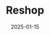 ---  
layout: startup_page  
title: "Reshop"  
id: "reshop.com"  
permalink: "/reshopreshop.com01152025/"  
website: "https://www.reshop.com/"  
funding_round: ""  
funding_amount: "$17M"  
investors: "Matrix Partners, Sound Ventures, Woodson Capital, Touch Ventures"  
about: "Reshop is a platform that streamlines the refund process for both consumers and merchants. It provides shoppers with immediate access to their refunds, increasing customer satisfaction and driving sales for retailers. The platform aims to redefine the post-purchase experience, creating a more rewarding and efficient system."  
markets: "Fintech, E-commerce, Financial Software, SaaS"  
hq: "Brisbane, Queensland, Australia"  
founded_year: "2020"  
linkedin: "https://www.linkedin.com/company/reshop-global"  
twitter: "https://twitter.com/DisputifyApp"  
instagram: ""  
facebook: "https://www.facebook.com/disputify"  
crunchbase: "https://www.crunchbase.com/organization/reshop"  
pitchbook: "https://pitchbook.com/profiles/company/491213-98"  

date_display: "15-Jan-2025"  
date: "2025-01-15"

# SEO Optimization  
meta_title: "Reshop -  Funding ($17M)"  
meta_description: "Reshop, Reshop is a platform that streamlines the refund process for both consumers and merchants. It provides shoppers with immediate access to their refunds..."  
meta_keywords: "Reshop, Fintech, E-commerce, Financial Software, SaaS,  funding"  
canonical_url: "https://startup.projectstartups.com/reshopreshop.com01152025/"  
---